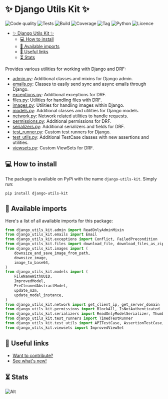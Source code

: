 # ✨ Django Utils Kit ✨

![Code quality](https://github.com/Jordan-Kowal/django-utils-kit/actions/workflows/code_quality.yml/badge.svg?branch=main)
![Tests](https://github.com/Jordan-Kowal/django-utils-kit/actions/workflows/tests.yml/badge.svg?branch=main)
![Build](https://github.com/Jordan-Kowal/django-utils-kit/actions/workflows/publish_package.yml/badge.svg?event=release)
![Coverage](https://badgen.net/badge/coverage/%3E90%25/pink)
![Tag](https://badgen.net/badge/tag/1.0.0/orange)
![Python](https://badgen.net/badge/python/3.9%20|%203.10%20|%203.11%20|%203.12|%203.13)
![Licence](https://badgen.net/badge/licence/MIT)

- [✨ Django Utils Kit ✨](#-django-utils-kit-)
  - [💻 How to install](#-how-to-install)
  - [📕 Available imports](#-available-imports)
  - [🔗 Useful links](#-useful-links)
  - [⏳ Stats](#-stats)

Provides various utilities for working with Django and DRF:

- [admin.py](./django_utils_kit/admin.py): Additional classes and mixins for Django admin.
- [emails.py](./django_utils_kit/emails.py): Classes to easily send sync and async emails through Django.
- [exceptions.py](./django_utils_kit/exceptions.py): Additional exceptions for DRF.
- [files.py](./django_utils_kit/files.py): Utilities for handling files with DRF.
- [images.py](./django_utils_kit/images.py): Utilities for handling images within Django.
- [models.py](./django_utils_kit/models.py): Additional classes and utilities for Django models.
- [network.py](./django_utils_kit/network.py): Network related utilities to handle requests.
- [permissions.py](./django_utils_kit/permissions.py): Additional permissions for DRF.
- [serializers.py](./django_utils_kit/serializers.py): Additional serializers and fields for DRF.
- [test_runner.py](./django_utils_kit/test_runner.py): Custom test runners for Django.
- [test_utils.py](./django_utils_kit/test_utils.py): Additional TestCase classes with new assertions and utilities.
- [viewsets.py](./django_utils_kit/viewsets.py): Custom ViewSets for DRF.

## 💻 How to install

The package is available on PyPi with the name `django-utils-kit`.
Simply run:

```shell
pip install django-utils-kit
```

## 📕 Available imports

Here's a list of all available imports for this package:

```python
from django_utils_kit.admin import ReadOnlyAdminMixin
from django_utils_kit.emails import Email
from django_utils_kit.exceptions import Conflict, FailedPrecondition
from django_utils_kit.files import download_file, download_files_as_zip
from django_utils_kit.images import (
    downsize_and_save_image_from_path,
    downsize_image,
    image_to_base64,
)
from django_utils_kit.models import (
    FileNameWithUUID,
    ImprovedModel,
    PreCleanedAbstractModel,
    update_m2m,
    update_model_instance,
)
from django_utils_kit.network import get_client_ip, get_server_domain
from django_utils_kit.permissions import BlockAll, IsNotAuthenticated
from django_utils_kit.serializers import ReadOnlyModelSerializer, ThumbnailField
from django_utils_kit.test_runners import TimedTestRunner
from django_utils_kit.test_utils import APITestCase, AssertionTestCase, ImprovedTestCase
from django_utils_kit.viewsets import ImprovedViewSet

```

## 🔗 Useful links

- [Want to contribute?](CONTRIBUTING.md)
- [See what's new!](CHANGELOG.md)

## ⏳ Stats

![Alt](https://repobeats.axiom.co/api/embed/7737e6de1232f7c80366bc34f2b2d78861727e2b.svg "Repobeats analytics image")

